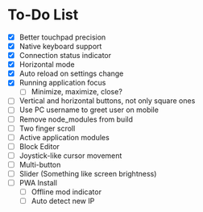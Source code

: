 # To-Do List

- [x] Better touchpad precision
- [x] Native keyboard support
- [x] Connection status indicator
- [x] Horizontal mode
- [x] Auto reload on settings change
- [x] Running application focus
  - [ ] Minimize, maximize, close?
- [ ] Vertical and horizontal buttons, not only square ones
- [ ] Use PC username to greet user on mobile
- [ ] Remove node_modules from build
- [ ] Two finger scroll
- [ ] Active application modules
- [ ] Block Editor
- [ ] Joystick-like cursor movement
- [ ] Multi-button
- [ ] Slider (Something like screen brightness)
- [ ] PWA Install
  - [ ] Offline mod indicator
  - [ ] Auto detect new IP
